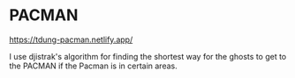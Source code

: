 # PACMAN

https://tdung-pacman.netlify.app/

I use djistrak's algorithm for finding the shortest way for the ghosts to get to the PACMAN if the Pacman is in certain areas.
